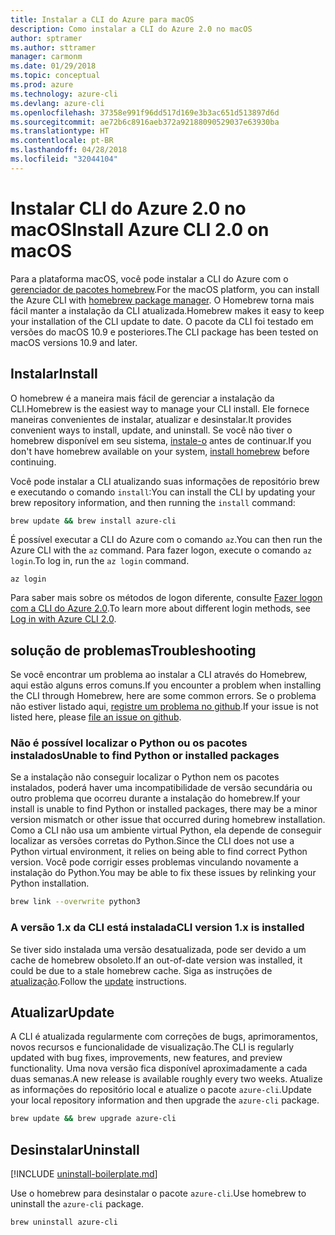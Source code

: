 ```yaml
---
title: Instalar a CLI do Azure para macOS
description: Como instalar a CLI do Azure 2.0 no macOS
author: sptramer
ms.author: sttramer
manager: carmonm
ms.date: 01/29/2018
ms.topic: conceptual
ms.prod: azure
ms.technology: azure-cli
ms.devlang: azure-cli
ms.openlocfilehash: 37358e991f96dd517d169e3b3ac651d513897d6d
ms.sourcegitcommit: ae72b6c8916aeb372a92188090529037e63930ba
ms.translationtype: HT
ms.contentlocale: pt-BR
ms.lasthandoff: 04/28/2018
ms.locfileid: "32044104"
---
```

# <a name="install-azure-cli-20-on-macos"></a><span data-ttu-id="09729-103">Instalar CLI do Azure 2.0 no macOS</span><span class="sxs-lookup"><span data-stu-id="09729-103">Install Azure CLI 2.0 on macOS</span></span>

<span data-ttu-id="09729-104">Para a plataforma macOS, você pode instalar a CLI do Azure com o [gerenciador de pacotes homebrew](http://brew.sh).</span><span class="sxs-lookup"><span data-stu-id="09729-104">For the macOS platform, you can install the Azure CLI with [homebrew package manager](http://brew.sh).</span></span> <span data-ttu-id="09729-105">O Homebrew torna mais fácil manter a instalação da CLI atualizada.</span><span class="sxs-lookup"><span data-stu-id="09729-105">Homebrew makes it easy to keep your installation of the CLI update to date.</span></span> <span data-ttu-id="09729-106">O pacote da CLI foi testado em versões do macOS 10.9 e posteriores.</span><span class="sxs-lookup"><span data-stu-id="09729-106">The CLI package has been tested on macOS versions 10.9 and later.</span></span>

## <a name="install"></a><span data-ttu-id="09729-107">Instalar</span><span class="sxs-lookup"><span data-stu-id="09729-107">Install</span></span>

<span data-ttu-id="09729-108">O homebrew é a maneira mais fácil de gerenciar a instalação da CLI.</span><span class="sxs-lookup"><span data-stu-id="09729-108">Homebrew is the easiest way to manage your CLI install.</span></span> <span data-ttu-id="09729-109">Ele fornece maneiras convenientes de instalar, atualizar e desinstalar.</span><span class="sxs-lookup"><span data-stu-id="09729-109">It provides convenient ways to install, update, and uninstall.</span></span>
<span data-ttu-id="09729-110">Se você não tiver o homebrew disponível em seu sistema, [instale-o](https://docs.brew.sh/Installation.html) antes de continuar.</span><span class="sxs-lookup"><span data-stu-id="09729-110">If you don't have homebrew available on your system, [install homebrew](https://docs.brew.sh/Installation.html) before continuing.</span></span>

<span data-ttu-id="09729-111">Você pode instalar a CLI atualizando suas informações de repositório brew e executando o comando `install`:</span><span class="sxs-lookup"><span data-stu-id="09729-111">You can install the CLI by updating your brew repository information, and then running the `install` command:</span></span>

```bash
brew update && brew install azure-cli
```

<span data-ttu-id="09729-112">É possível executar a CLI do Azure com o comando `az`.</span><span class="sxs-lookup"><span data-stu-id="09729-112">You can then run the Azure CLI with the `az` command.</span></span> <span data-ttu-id="09729-113">Para fazer logon, execute o comando `az login`.</span><span class="sxs-lookup"><span data-stu-id="09729-113">To log in, run the `az login` command.</span></span>

```azurecli
az login
```

<span data-ttu-id="09729-114">Para saber mais sobre os métodos de logon diferente, consulte [Fazer logon com a CLI do Azure 2.0](authenticate-azure-cli.md).</span><span class="sxs-lookup"><span data-stu-id="09729-114">To learn more about different login methods, see [Log in with Azure CLI 2.0](authenticate-azure-cli.md).</span></span>

## <a name="troubleshooting"></a><span data-ttu-id="09729-115">solução de problemas</span><span class="sxs-lookup"><span data-stu-id="09729-115">Troubleshooting</span></span>

<span data-ttu-id="09729-116">Se você encontrar um problema ao instalar a CLI através do Homebrew, aqui estão alguns erros comuns.</span><span class="sxs-lookup"><span data-stu-id="09729-116">If you encounter a problem when installing the CLI through Homebrew, here are some common errors.</span></span> <span data-ttu-id="09729-117">Se o problema não estiver listado aqui, [registre um problema no github](https://github.com/Azure/azure-cli/issues).</span><span class="sxs-lookup"><span data-stu-id="09729-117">If your issue is not listed here, please [file an issue on github](https://github.com/Azure/azure-cli/issues).</span></span>

### <a name="unable-to-find-python-or-installed-packages"></a><span data-ttu-id="09729-118">Não é possível localizar o Python ou os pacotes instalados</span><span class="sxs-lookup"><span data-stu-id="09729-118">Unable to find Python or installed packages</span></span>

<span data-ttu-id="09729-119">Se a instalação não conseguir localizar o Python nem os pacotes instalados, poderá haver uma incompatibilidade de versão secundária ou outro problema que ocorreu durante a instalação do homebrew.</span><span class="sxs-lookup"><span data-stu-id="09729-119">If your install is unable to find Python or installed packages, there may be a minor version mismatch or other issue that occurred during homebrew installation.</span></span> <span data-ttu-id="09729-120">Como a CLI não usa um ambiente virtual Python, ela depende de conseguir localizar as versões corretas do Python.</span><span class="sxs-lookup"><span data-stu-id="09729-120">Since the CLI does not use a Python virtual environment, it relies on being able to find correct Python version.</span></span> <span data-ttu-id="09729-121">Você pode corrigir esses problemas vinculando novamente a instalação do Python.</span><span class="sxs-lookup"><span data-stu-id="09729-121">You may be able to fix these issues by relinking your Python installation.</span></span>

```bash
brew link --overwrite python3
```

### <a name="cli-version-1x-is-installed"></a><span data-ttu-id="09729-122">A versão 1.x da CLI está instalada</span><span class="sxs-lookup"><span data-stu-id="09729-122">CLI version 1.x is installed</span></span>

<span data-ttu-id="09729-123">Se tiver sido instalada uma versão desatualizada, pode ser devido a um cache de homebrew obsoleto.</span><span class="sxs-lookup"><span data-stu-id="09729-123">If an out-of-date version was installed, it could be due to a stale homebrew cache.</span></span> <span data-ttu-id="09729-124">Siga as instruções de [atualização](#Update).</span><span class="sxs-lookup"><span data-stu-id="09729-124">Follow the [update](#Update) instructions.</span></span>

## <a name="update"></a><span data-ttu-id="09729-125">Atualizar</span><span class="sxs-lookup"><span data-stu-id="09729-125">Update</span></span>

<span data-ttu-id="09729-126">A CLI é atualizada regularmente com correções de bugs, aprimoramentos, novos recursos e funcionalidade de visualização.</span><span class="sxs-lookup"><span data-stu-id="09729-126">The CLI is regularly updated with bug fixes, improvements, new features, and preview functionality.</span></span> <span data-ttu-id="09729-127">Uma nova versão fica disponível aproximadamente a cada duas semanas.</span><span class="sxs-lookup"><span data-stu-id="09729-127">A new release is available roughly every two weeks.</span></span> <span data-ttu-id="09729-128">Atualize as informações do repositório local e atualize o pacote `azure-cli`.</span><span class="sxs-lookup"><span data-stu-id="09729-128">Update your local repository information and then upgrade the `azure-cli` package.</span></span>

```bash
brew update && brew upgrade azure-cli
```

## <a name="uninstall"></a><span data-ttu-id="09729-129">Desinstalar</span><span class="sxs-lookup"><span data-stu-id="09729-129">Uninstall</span></span>

[!INCLUDE [uninstall-boilerplate.md](includes/uninstall-boilerplate.md)]

<span data-ttu-id="09729-130">Use o homebrew para desinstalar o pacote `azure-cli`.</span><span class="sxs-lookup"><span data-stu-id="09729-130">Use homebrew to uninstall the `azure-cli` package.</span></span>

```bash
brew uninstall azure-cli
```
